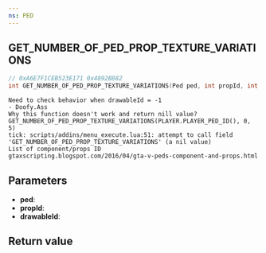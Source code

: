 ```yaml
---
ns: PED
---
```

## GET_NUMBER_OF_PED_PROP_TEXTURE_VARIATIONS

```c
// 0xA6E7F1CEB523E171 0x4892B882
int GET_NUMBER_OF_PED_PROP_TEXTURE_VARIATIONS(Ped ped, int propId, int drawableId);
```

```
Need to check behavior when drawableId = -1  
- Doofy.Ass  
Why this function doesn't work and return nill value?  
GET_NUMBER_OF_PED_PROP_TEXTURE_VARIATIONS(PLAYER.PLAYER_PED_ID(), 0, 5)  
tick: scripts/addins/menu_execute.lua:51: attempt to call field 'GET_NUMBER_OF_PED_PROP_TEXTURE_VARIATIONS' (a nil value)  
List of component/props ID  
gtaxscripting.blogspot.com/2016/04/gta-v-peds-component-and-props.html  
```

## Parameters
* **ped**: 
* **propId**: 
* **drawableId**: 

## Return value
